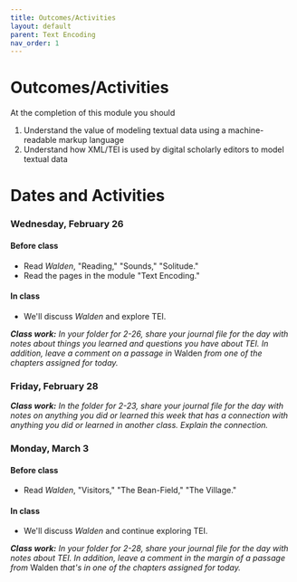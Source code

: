 ```yaml
---
title: Outcomes/Activities
layout: default
parent: Text Encoding
nav_order: 1
---
```

# Outcomes/Activities

At the completion of this module you should

1. Understand the value of modeling textual data using a machine-readable markup language
2. Understand how XML/TEI is used by digital scholarly editors to model textual data

# Dates and Activities

### Wednesday, February 26

#### Before class

- Read *Walden*, "Reading," "Sounds," "Solitude."
- Read the pages in the module "Text Encoding."

#### In class

- We'll discuss *Walden* and explore TEI.

***Class work:*** *In your folder for 2-26, share your journal file for the day with notes about things you learned and questions you have about TEI. In addition, leave a comment on a passage in* Walden *from one of the chapters assigned for today.* 

### Friday, February 28

***Class work:*** *In the folder for 2-23, share your journal file for the day with notes on anything you did or learned this week that has a connection with anything you did or learned in another class. Explain the connection.*

### Monday, March 3

#### Before class

- Read *Walden*, "Visitors," "The Bean-Field," "The Village."

#### In class

- We'll discuss *Walden* and continue exploring TEI.

***Class work:*** *In your folder for 2-28, share your journal file for the day with notes about TEI. In addition, leave a comment in the margin of a passage from* Walden *that's in one of the chapters assigned for today.*